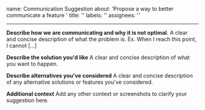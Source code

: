 name: Communication Suggestion
about: 'Propose a way to better communicate a feature '
title: ''
labels: ''
assignees: ''

---

**Describe how we are communicating and why it is not optimal.**
A clear and concise description of what the problem is. Ex. When I reach this point, I cannot [...]

**Describe the solution you'd like**
A clear and concise description of what you want to happen.

**Describe alternatives you've considered**
A clear and concise description of any alternative solutions or features you've considered.

**Additional context**
Add any other context or screenshots to clarify your suggestion here.
